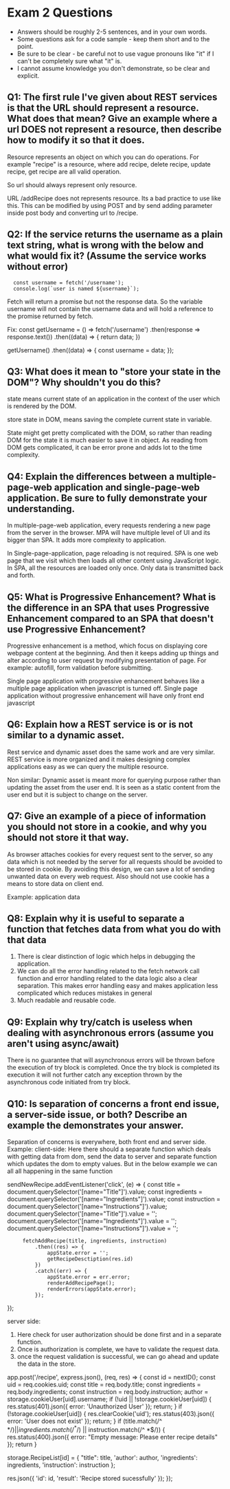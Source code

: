 # Exam 2 Questions

* Answers should be roughly 2-5 sentences, and in your own words.  
* Some questions ask for a code sample - keep them short and to the point.
* Be sure to be clear - be careful not to use vague pronouns like "it" if I can't be completely sure what "it" is.
* I cannot assume knowledge you don't demonstrate, so be clear and explicit.

## Q1: The first rule I've given about REST services is that the URL should represent a resource.  What does that mean?  Give an example where a url DOES not represent a resource, then describe how to modify it so that it does.
Resource represents an object on which you can do operations.
For example "recipe" is a resource, where add recipe, delete recipe, update recipe, get recipe are all valid operation.

So url should always represent only resource.

URL /addRecipe does not represents resource. Its a bad practice to use like this.
This can be modified by using POST and by send adding parameter inside post body and converting url to /recipe.
## Q2: If the service returns the username as a plain text string, what is wrong with the below and what would fix it? (Assume the service works without error)
```
  const username = fetch('/username');
  console.log(`user is named ${username}`);
```  
Fetch will return a promise but not the response data. So the variable username will not contain the username data and will hold a reference to the promise returned by fetch.

Fix:
const getUsername = () => fetch('/username')
  .then(response => response.text())
  .then((data) => {
      return data;
  })

getUsername()
.then((data) => {
    const username = data;
});

## Q3: What does it mean to "store your state in the DOM"?  Why shouldn't you do this?
state means current state of an application in the context of the user which is rendered by the DOM.

store state in DOM, means saving the complete current state in variable.

State might get pretty complicated with the DOM, so rather than reading DOM for the state it is much easier to save it in object. As reading from DOM gets complicated, it can be error prone and adds lot to the time complexity.

## Q4: Explain the differences between a multiple-page-web application and single-page-web application.  Be sure to fully demonstrate your understanding.
In multiple-page-web application, every requests rendering a new page from the server in the browser. MPA will have multiple level of UI and its bigger than SPA. It adds more complexity to application.

In Single-page-application, page reloading is not required. SPA is one web page that we visit which then loads all other content using JavaScript logic. In SPA, all the resources are loaded only once. Only data is transmitted back and forth.


## Q5: What is Progressive Enhancement?  What is the difference in an SPA that uses Progressive Enhancement compared to an SPA that doesn't use Progressive Enhancement?
Progressive enhancement is a method, which focus on displaying core webpage content at the beginning. And then it keeps adding up things and alter according to user request by modifying presentation of page.
For example: autofill, form validation before submitting.

Single page application with progressive enhancement behaves like a multiple page application when javascript is turned off.
Single page application without progressive enhancement will have only front end javascript

## Q6: Explain how a REST service is or is not similar to a dynamic asset.
Rest service and dynamic asset does the same work and are very similar. REST service is more organized and it makes designing complex applications easy as we can query the multiple resource.

Non similar: Dynamic asset is meant more for querying purpose rather than updating the asset from the user end. It is seen as a static content from the user end but it is subject to change on the server.

## Q7: Give an example of a piece of information you should not store in a cookie, and why you should not store it that way.
As browser attaches cookies for every request sent to the server, so any data which is not needed by the server for all requests should be avoided to be stored in cookie. By avoiding this design, we can save a lot of sending unwanted data on every web request. Also should not use cookie has a means to store data on client end.

Example: application data

## Q8: Explain why it is useful to separate a function that fetches data from what you do with that data
1. There is clear distinction of logic which helps in debugging the application.
2. We can do all the error handling related to the fetch network call function and error handling related to the data logic also a clear separation. This makes error handling easy and makes application less complicated which reduces mistakes in general
3. Much readable and reusable code.

## Q9: Explain why try/catch is useless when dealing with asynchronous errors (assume you aren't using async/await)
There is no guarantee that will asynchronous errors will be thrown before the execution of try block is completed. Once the try block is completed its execution it will not further catch any exception thrown by the asynchronous code initiated from try block.

## Q10: Is separation of concerns a front end issue, a server-side issue, or both?  Describe an example the demonstrates your answer.
Separation of concerns is everywhere, both front end and server side.
Example:
client-side:
 Here there should a separate function which deals with getting data from dom, send the data to server and separate function which updates the dom to empty values. But in the below example we can all all happening in the same function

   sendNewRecipe.addEventListener('click', (e) => {
         const title = document.querySelector('[name="Title"]').value;
         const ingredients = document.querySelector('[name="Ingredients"]').value;
         const instruction = document.querySelector('[name="Instructions"]').value;
         document.querySelector('[name="Title"]').value = '';
         document.querySelector('[name="Ingredients"]').value = '';
         document.querySelector('[name="Instructions"]').value = '';

         fetchAddRecipe(title, ingredients, instruction)
             .then((res) => {
                 appState.error = '';
                 getRecipeDesctiption(res.id)
             })
             .catch((err) => {
                 appState.error = err.error;
                 renderAddRecipePage();
                 renderErrors(appState.error);
             });
});

server side:
1. Here check for user authorization should be done first and in a separate function.
2. Once is authorization is complete, we have to validate the request data.
3. once the request validation is successful, we can go ahead and update the data in the store.

app.post('/recipe', express.json(), (req, res) => {
   const id = nextID();
   const uid = req.cookies.uid;
   const title = req.body.title;
   const ingredients = req.body.ingredients;
   const instruction = req.body.instruction;
   author = storage.cookieUser[uid].username;
   if (!uid || !storage.cookieUser[uid]) {
       res.status(401).json({
           error: 'Unauthorized User'
       });
       return;
   }
   if (!storage.cookieUser[uid]) {
       res.clearCookie('uid');
       res.status(403).json({
           error: 'User does not exist'
       });
       return;
   }
   if (title.match(/^ *$/) || ingredients.match(/^ *$/) || instruction.match(/^ *$/)) {
       res.status(400).json({
           error: "Empty message: Please enter recipe details"
       });
       return
   }

   storage.RecipeList[id] = {
       "title": title,
       'author': author,
       'ingredients': ingredients,
       'instruction': instruction
   };


   res.json({
       'id': id,
       'result': 'Recipe stored sucessfully'
   });
});
